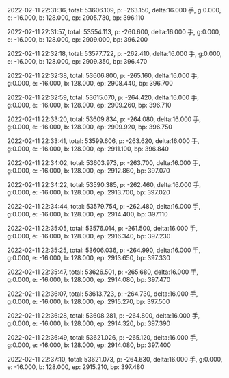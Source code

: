 2022-02-11 22:31:36, total: 53606.109, p: -263.150, delta:16.000 手, g:0.000, e: -16.000, b: 128.000, ep: 2905.730, bp: 396.110

2022-02-11 22:31:57, total: 53554.113, p: -260.600, delta:16.000 手, g:0.000, e: -16.000, b: 128.000, ep: 2909.000, bp: 396.200

2022-02-11 22:32:18, total: 53577.722, p: -262.410, delta:16.000 手, g:0.000, e: -16.000, b: 128.000, ep: 2909.350, bp: 396.470

2022-02-11 22:32:38, total: 53606.800, p: -265.160, delta:16.000 手, g:0.000, e: -16.000, b: 128.000, ep: 2908.440, bp: 396.700

2022-02-11 22:32:59, total: 53615.070, p: -264.420, delta:16.000 手, g:0.000, e: -16.000, b: 128.000, ep: 2909.260, bp: 396.710

2022-02-11 22:33:20, total: 53609.834, p: -264.080, delta:16.000 手, g:0.000, e: -16.000, b: 128.000, ep: 2909.920, bp: 396.750

2022-02-11 22:33:41, total: 53599.606, p: -263.620, delta:16.000 手, g:0.000, e: -16.000, b: 128.000, ep: 2911.100, bp: 396.840

2022-02-11 22:34:02, total: 53603.973, p: -263.700, delta:16.000 手, g:0.000, e: -16.000, b: 128.000, ep: 2912.860, bp: 397.070

2022-02-11 22:34:22, total: 53590.385, p: -262.460, delta:16.000 手, g:0.000, e: -16.000, b: 128.000, ep: 2913.700, bp: 397.020

2022-02-11 22:34:44, total: 53579.754, p: -262.480, delta:16.000 手, g:0.000, e: -16.000, b: 128.000, ep: 2914.400, bp: 397.110

2022-02-11 22:35:05, total: 53576.014, p: -261.500, delta:16.000 手, g:0.000, e: -16.000, b: 128.000, ep: 2916.340, bp: 397.230

2022-02-11 22:35:25, total: 53606.036, p: -264.990, delta:16.000 手, g:0.000, e: -16.000, b: 128.000, ep: 2913.650, bp: 397.330

2022-02-11 22:35:47, total: 53626.501, p: -265.680, delta:16.000 手, g:0.000, e: -16.000, b: 128.000, ep: 2914.080, bp: 397.470

2022-02-11 22:36:07, total: 53613.723, p: -264.730, delta:16.000 手, g:0.000, e: -16.000, b: 128.000, ep: 2915.270, bp: 397.500

2022-02-11 22:36:28, total: 53608.281, p: -264.800, delta:16.000 手, g:0.000, e: -16.000, b: 128.000, ep: 2914.320, bp: 397.390

2022-02-11 22:36:49, total: 53621.026, p: -265.120, delta:16.000 手, g:0.000, e: -16.000, b: 128.000, ep: 2914.080, bp: 397.400

2022-02-11 22:37:10, total: 53621.073, p: -264.630, delta:16.000 手, g:0.000, e: -16.000, b: 128.000, ep: 2915.210, bp: 397.480